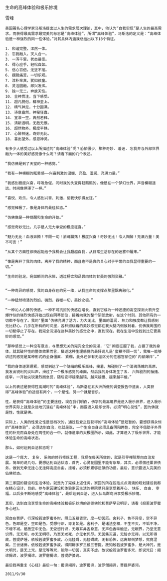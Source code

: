 生命的高峰体验和极乐妙境

雪峰


    美国著名心理学家马斯洛提出过人生的需求层次理论，其中，他认为“自我实现”是人生的最高需求，而获得最高需求最完美的标志是“高峰体验”，所谓“高峰体验”，马斯洛的定义是：“高峰体验是一种强烈的同一性体验。”对其具体内涵我总结出以下18个特征。

    1. 和谐完整，浑然一体。
    2. 忘我融入，天人合一。
    3. 一泻千里，状态最佳。
    4. 得心应手，轻松自如。
    5. 信心百倍，无坚不摧。
    6. 摆脱痛苦，一切乐观。
    7. 淳朴率真，犹如孩童。
    8. 灵活圆融，即兴发挥。
    9. 独一无二，奔放天性。
    10. 全神贯注，当下感受。
    11. 超凡脱俗，精神至上。
    12. 精气神足，十分圆满。
    13. 诗意盎然，神秘狂喜。
    14. 宣泄一空，爽然若释。
    15. 清新透明，无敌无恨。
    16. 超然物外，极度平静。
    17. 心醉神迷，奇妙无比。
    18. 喜出望外，感恩神灵。

    有多少人感受过以上所描述的“高峰体验”呢？恐怕很少，那种奇妙. 着迷. 忘我并与外部世界融为一体的美好感觉像什么呢？请看下面的几个表述。

    “我仿佛是到了天堂的一种感觉。”

    “我有一种模糊的眩晕感——兴奋刺激的温暖、充盈、湿润、充满力量。”

    “我感到极度兴奋，呼吸急促，同时我的头变得轻瓢瓢的，像是在一个梦幻世界，声音模糊遥远，时间像停滞了一样。”

    “喜悦、欢乐，令人感到兴奋、刺激，使我快乐得发狂。”

    “感觉棒极了，像是身体的最佳状态。”

    “仿佛像是一种觉醒和生命的开始。”

    “感觉奇妙无比，几乎是人无力承受的极度狂喜。”

    “魅力无比！血液奔腾！不顾一切！消魂飘荡！极度兴奋！奇妙无比！令人陶醉！充满力量！美不可言！”

    “从某个方面性欲唤起能给予我机会让我超越自我，从日常生活存在的迷雾中醒来。”

    “像是离开了我的肉体，离开了我的精神，而且也不是真的关心对于平常的自我显得重要的一切。”

    “生命的驻足，宛如瞬间的永恒，透过畅饮和品尝肉体的甘美的强烈交融。”

    
    “一种奇异的感觉，我的自身存在的另一维，从我生命的支撑点那里飘离融化。”

    “一种猛然喷涌的烈焰，强烈，吞噬一切，美妙之极。”

    “一种沁人心脾的快感，一种不可抗拒的快感在增长，直到它成为一种迅捷的高空探测火箭升空爆炸似的强烈快感开始出现在阴蒂部位，接着向我的整个阴部放射，在这个时刻，其他所有的一切都不存在了。我的‘里面’仿佛充满了活力，力大无比，里面的湿润. 热力和强度都让我感到无比舒心。几乎在所有的时间里，各种燃烧着的美妙感觉都在我大腿内侧放射着，仿佛我周围的一切都停止了存在，我完全沉浸在这种美妙的感觉之中，直到现在，我在生活中没找到比它更美妙的感觉。”

    “那种感觉上一种没有意志，与思想无关的完完全全的沉浸，‘它’彻底征服了我，占据了我的身体，就其破坏性的整体效果而言，描述这种生理感觉的最好词儿是‘蛮横不顾一切’，我唯一能够讲述的感觉是某种形式的全身僵直. 紧绷，此外还伴有无法区分的性器官部位的‘内部爆炸’。”

    “我的身体逐渐绷紧，感觉到达了一个陡峭的极乐高峰，接着，触碰到了一个消魂荡魄的高原，我发出锐利的尖叫声，滑过了一个极乐感觉的峰面，然后我的身体发生了五. 六阵剧烈的抽搐、痉挛，一开始尖锐激烈而急促，随后变得越来越钝、越来越慢、越来越平缓。”

    以上的表述是获得性高潮时的“高峰体验”，马斯洛在五大洲所做的调查报告中道出，人类获得“高峰体验”的途径有两个，一个是性，另一个就是音乐。

    性，是获得“高峰体验”的主要途径，现在我们明白，佛学的最高境界是进入极乐世界，进入极乐世界实际上就是永远地沉浸在“高峰体验”中，而要进入极乐世界，必须“明心见性”，因为佛就是性，性就是佛。

    实际上，人类的性爱之性是低档次的，通过性爱之性获得的“高峰体验”是短暂的，要想获得永恒的“高峰体验”，必须达到自洽，也就是说，一个生命自身必须具备阴阳两性，完全不借助于外界性的补充而自身处在两性的合一中，就像道家的太极图所示，如此，才算进入了极乐世界，才能体验生命的高峰状态。

    那么，如何达到自洽状态呢？

    这是一个庞大. 复杂. 系统的修行修炼工程，我现在每天所做的，就是引导禅院草向自洽发展，简单的说几句，要想达到自洽状态，首先，心灵花园里不能有杂草，其次，必须偿还累世债务，做到无牵无挂心无挂碍高度自由，接着，必须积累够足够的功德，最后，意识要进入完美的仙佛状态。

    第二家园的建设和生活体验，就是为了完成上述任务，家园的所在包括点点滴滴的规划建设我都在精心设计，目前，参与家园建设和体验家园生活的禅院草只是享受着开心. 快乐. 自由. 幸福，以后会不断地感受“高峰体验”，最后达到自洽，进入仙岛群岛洲享受极乐妙境。

    其实，达到自洽享受生命的高峰体验和极乐妙境的途径佛陀和菩萨早已明示，请看《般若波罗蜜多心经》。

    观自在菩萨，行深般若波罗蜜多时，照见五蕴皆空，度一切苦厄。舍利子，色不异空，空不异色，色即是空，空即是色，受想行识，亦复如是。舍利子，是诸法空相，不生不灭，不垢不净，不增不减。是故空中无色，无受想行识，无眼耳鼻舌身意，无声色香味触法，无眼界，乃至无意识界。无无明，亦无无明尽，乃至无老死，亦无老死尽。无苦集灭道，无智亦无得。以无所得故，菩提萨埵，依般若波罗蜜多故，心无挂碍，无挂碍故，无有恐怖，远离颠倒梦想，究竟涅槃。三世诸佛，依般若波罗蜜多故，得阿耨多罗三藐三菩提。故知般若波罗蜜多，是大神咒，是大明咒，是无上咒，是无等等咒，能除一切苦，真实不虚。故说般若波罗蜜多咒，即说咒曰：揭谛揭谛，波罗揭谛，波罗僧揭谛，菩提萨婆诃。

    最后我再重复《心经》最后一句：揭谛揭谛，波罗揭谛，波罗僧揭谛，菩提萨婆诃。

    2011/9/30




